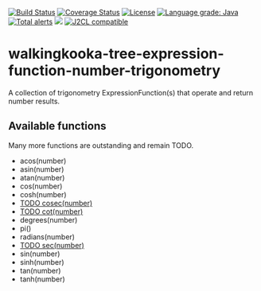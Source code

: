 [![Build Status](https://github.com/mP1/walkingkooka-tree-expression-function-number-trigonometry/actions/workflows/build.yaml/badge.svg)](https://github.com/mP1/walkingkooka-tree-expression-function-number-trigonometry/actions/workflows/build.yaml/badge.svg)
[![Coverage Status](https://coveralls.io/repos/github/mP1/walkingkooka-tree-expression-function-number-trigonometry/badge.svg?branch=master)](https://coveralls.io/github/mP1/walkingkooka-tree-expression-function-number-trigonometry?branch=master)
[![License](https://img.shields.io/badge/License-Apache%202.0-blue.svg)](https://opensource.org/licenses/Apache-2.0)
[![Language grade: Java](https://img.shields.io/lgtm/grade/java/g/mP1/walkingkooka-tree-expression-function-number-trigonometry.svg?logo=lgtm&logoWidth=18)](https://lgtm.com/projects/g/mP1/walkingkooka-tree-expression-function-number-trigonometry/context:java)
[![Total alerts](https://img.shields.io/lgtm/alerts/g/mP1/walkingkooka-tree-expression-function-number-trigonometry.svg?logo=lgtm&logoWidth=18)](https://lgtm.com/projects/g/mP1/walkingkooka-tree-expression-function-number-trigonometry/alerts/)
![](https://tokei.rs/b1/github/mP1/walkingkooka-tree-expression-function-number-trigonometry)
[![J2CL compatible](https://img.shields.io/badge/J2CL-compatible-brightgreen.svg)](https://github.com/mP1/j2cl-central)


# walkingkooka-tree-expression-function-number-trigonometry
A collection of trigonometry ExpressionFunction(s) that operate and return number results.


## Available functions


Many more functions are outstanding and remain TODO.

- acos(number)
- asin(number)
- atan(number)
- cos(number)
- cosh(number)
- [TODO cosec(number)](https://github.com/mP1/walkingkooka-tree-expression-function-number-trigonometry/issues/10)
- [TODO cot(number)](https://github.com/mP1/walkingkooka-tree-expression-function-number-trigonometry/issues/12)
- degrees(number)
- pi()
- radians(number)
- [TODO sec(number)](https://github.com/mP1/walkingkooka-tree-expression-function-number-trigonometry/issues/11)
- sin(number)
- sinh(number)
- tan(number)
- tanh(number)



